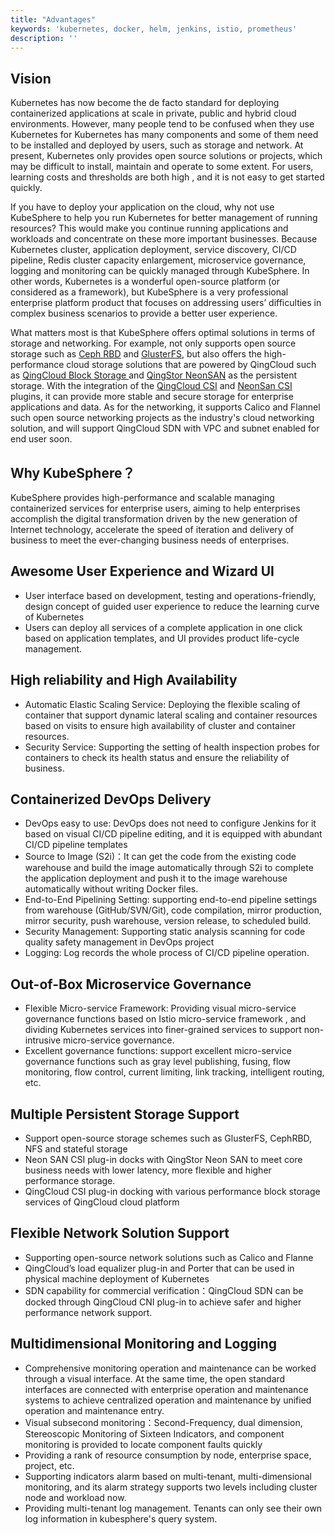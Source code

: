 ```yaml
---
title: "Advantages"
keywords: 'kubernetes, docker, helm, jenkins, istio, prometheus'
description: ''
---
```


## Vision

Kubernetes has now become the de facto standard for deploying containerized applications at scale in private, public and hybrid cloud environments. However, many people tend to be confused when they use Kubernetes for Kubernetes has many components and some of them need to be installed and deployed by users, such as storage and network. At present, Kubernetes only provides open source solutions or projects, which may be difficult to install, maintain and operate to some extent. For users, learning costs and thresholds are both high , and it is not easy to get started quickly.

If you have to deploy your application on the cloud, why not use KubeSphere to help you run Kubernetes for better management of running resources? This would make you continue running applications and workloads and concentrate on these more important businesses. Because Kubernetes cluster, application deployment, service discovery, CI/CD pipeline, Redis cluster capacity enlargement, microservice governance,  logging and monitoring can be quickly managed through KubeSphere. In other words, Kubernetes is a wonderful open-source platform (or considered as a framework), but KubeSphere is a very professional enterprise platform product that focuses on addressing users’ difficulties in complex business scenarios to provide a better user experience.

What matters most is that KubeSphere offers optimal solutions in terms of storage and networking. For example, not only supports open source storage such as [Ceph RBD](https://ceph.io/) and [GlusterFS](https://www.gluster.org/), but also offers the high-performance cloud storage solutions that are powered by QingCloud such as [QingCloud Block Storage ](https://docs.qingcloud.com/product/storage/volume/) and [QingStor NeonSAN](https://docs.qingcloud.com/product/storage/volume/super_high_performance_shared_volume/) as the persistent storage. With the integration of the [QingCloud CSI](https://github.com/yunify/qingcloud-csi) and [NeonSan CSI](https://github.com/yunify/qingstor-csi) plugins, it can provide more stable and secure storage for enterprise applications and data. As for the networking, it supports Calico and Flannel such open source networking projects as the industry's cloud networking solution, and will support QingCloud SDN with VPC and subnet enabled for end user soon.


## Why KubeSphere？

KubeSphere provides high-performance and scalable managing containerized services for enterprise users, aiming to help enterprises accomplish the digital transformation driven by the new generation of Internet technology, accelerate the speed of iteration and delivery of business to meet the ever-changing business needs of enterprises.


## Awesome User Experience and Wizard UI

- User interface based on development, testing and operations-friendly, design concept of guided user experience to reduce the learning curve of Kubernetes
- Users can deploy all services of a complete application in one click based on application templates, and UI provides product life-cycle management.

## High reliability and High Availability

- Automatic Elastic Scaling Service: Deploying the flexible scaling of container that support dynamic lateral scaling and container resources based on visits to ensure high availability of cluster and container resources.
- Security Service: Supporting the setting of health inspection probes for containers to check its health status and ensure the reliability of business.

## Containerized DevOps Delivery

- DevOps easy to use: DevOps does not need to configure Jenkins for it based on visual CI/CD pipeline editing, and it is equipped with abundant CI/CD pipeline templates
- Source to Image (S2i)：It can get the code from the existing code warehouse and build the image automatically through S2i to complete the application deployment and push it to the image warehouse automatically without writing Docker files.
- End-to-End Pipelining Setting: supporting end-to-end pipeline settings from warehouse (GitHub/SVN/Git), code compilation, mirror production, mirror security, push warehouse, version release, to scheduled build.
- Security Management: Supporting static analysis scanning for code quality safety management in DevOps project
- Logging: Log records the whole process of CI/CD pipeline operation.

## Out-of-Box Microservice Governance

- Flexible Micro-service Framework: Providing visual micro-service governance functions based on Istio micro-service framework , and dividing Kubernetes services into finer-grained services to support non-intrusive micro-service governance.
- Excellent governance functions: support excellent micro-service governance functions such as gray level publishing, fusing, flow monitoring, flow control, current limiting, link tracking, intelligent routing, etc.

## Multiple Persistent Storage Support

- Support open-source storage schemes such as GlusterFS, CephRBD, NFS and  stateful storage
- Neon SAN CSI plug-in docks with QingStor Neon SAN to meet core business needs with lower latency, more flexible and higher performance storage.
- QingCloud CSI plug-in docking with various performance block storage services of QingCloud cloud platform

## Flexible Network Solution Support

- Supporting open-source network solutions such as Calico and Flanne
- QingCloud’s load equalizer plug-in and Porter that can be used in physical machine deployment of Kubernetes
- SDN capability for commercial verification：QingCloud SDN can be docked through QingCloud CNI plug-in to achieve safer and higher performance network support.

## Multidimensional Monitoring and Logging

- Comprehensive monitoring operation and maintenance can be worked through a visual interface. At the same time, the open standard interfaces are connected with enterprise operation and maintenance systems to achieve centralized operation and maintenance by unified operation and maintenance entry.
- Visual subsecond  monitoring：Second-Frequency, dual dimension, Stereoscopic Monitoring of Sixteen Indicators, and component monitoring is provided to locate component faults quickly
- Providing a rank of resource consumption by node, enterprise space, project, etc.
- Supporting indicators alarm based on multi-tenant, multi-dimensional monitoring, and its alarm strategy supports two levels including cluster node and workload now.
- Providing multi-tenant log management. Tenants can only see their own log information in kubesphere's query system.
